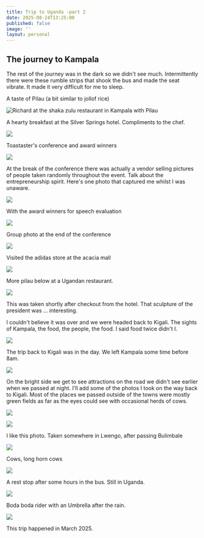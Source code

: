 ```yaml
---
title: Trip to Uganda -part 2
date: 2025-08-24T13:25:00
published: false
image: ''
layout: personal
---
```

## The journey to Kampala

The rest of the journey was in the dark so we didn't see much. Intermittently there were these rumble strips that shook the bus and made the seat vibrate. It made it very difficult for me to sleep.

A taste of Pilau (a bit similar to jollof rice)

![Richard at the shaka zulu restaurant in Kampala with Pilau](/assets/images/20250529-213507.png "Taste of Pilau")

A hearty breakfast at the Silver Springs hotel. Compliments to the chef.

![](/assets/images/20250529-214403.png)

Toastaster's conference and award winners

![](/assets/images/20250529-213738.png)

At the break of the conference there was actually a vendor selling pictures of people taken randomly throughout the event. Talk about the entrepreneurship spirit. Here's one photo that captured me whilst I was unaware.

![](/assets/images/20250529-213919.png)

With the award winners for speech evaluation

![](/assets/images/20250529-214042.png)

Group photo at the end of the conference

![](/assets/images/20250529-214458.png)

Visited the adidas store at the acacia mall

![](/assets/images/20250529-214307.png)

More pilau below at a Ugandan restaurant.

![](/assets/images/20250529-215607.png)

This was taken shortly after checkout from the hotel. That sculpture of the president was ... interesting.

I couldn't believe it was over and we were headed back to Kigali. The sights of Kampala, the food, the people, the food. I said food twice didn't I.

![](/assets/images/20250529-214542.png)

The trip back to Kigali was in the day. We left Kampala some time before 8am.

![](/assets/images/20250529-214828.png)

On the bright side we get to see attractions on the road we didn't see earlier when we passed at night. I'll add some of the photos I took on the way back to Kigali. Most of the places we passed outside of the towns were mostly green fields as far as the eyes could see with occasional herds of cows.

![](/assets/images/20250529-214928.png)

![](/assets/images/20250529-215057.png)

I like this photo. Taken somewhere in Lwengo, after passing Bulimbale

![](/assets/images/20250529-215116.png)

Cows, long horn cows

![](/assets/images/20250529-215221.png)

A rest stop after some hours in the bus. Still in Uganda.

![](/assets/images/20250529-215247.png)

Boda boda rider with an Umbrella after the rain.

![](blob:https://rdjarbeng.github.io/c7afe410-3199-417f-9635-b423e0486c41)

This trip happened in March 2025.
